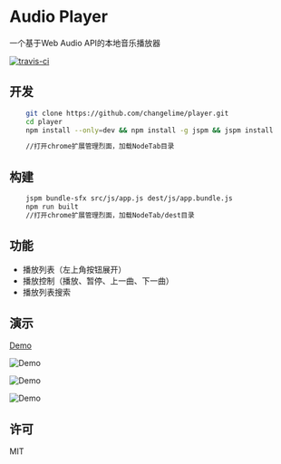 # Audio Player
一个基于Web Audio API的本地音乐播放器

[![travis-ci][travis-ci-badge]][travis-ci-link]



## 开发
```sh
    git clone https://github.com/changelime/player.git
    cd player
    npm install --only=dev && npm install -g jspm && jspm install

    //打开chrome扩展管理烈面，加载NodeTab目录
```

## 构建
```sh
    jspm bundle-sfx src/js/app.js dest/js/app.bundle.js
    npm run built
    //打开chrome扩展管理烈面，加载NodeTab/dest目录
```

## 功能

* 播放列表（左上角按钮展开）
* 播放控制（播放、暂停、上一曲、下一曲）
* 播放列表搜索

## 演示
[Demo](http://changelime.github.io/player/dest/ "Demo")

![Demo](http://i.imgur.com/h0vI5f2.png)

![Demo](http://i.imgur.com/hcf1QN0.png)

![Demo](http://i.imgur.com/RKu2OEE.png)



## 许可
MIT

<!-- Link -->
[travis-ci-badge]:    https://api.travis-ci.org/changelime/player.svg
[travis-ci-link]:     https://travis-ci.org/changelime/player